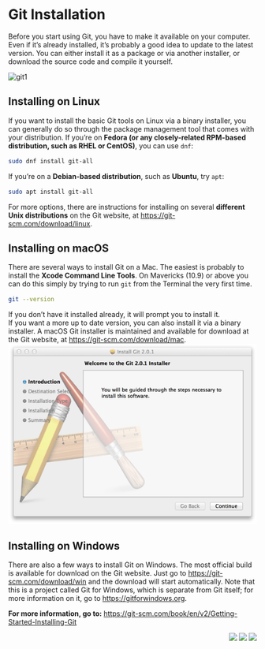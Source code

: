 <h1 id="top">Git Installation</h1>
Before you start using Git, you have to make it available on your computer. Even if it’s already installed, it’s probably a good idea to update to the latest version. You can either install it as a package or via another installer, or download the source code and compile it yourself.

![git1](https://user-images.githubusercontent.com/51851950/190844930-0e943e3a-e057-4480-9d6b-443b6e9eeab8.gif)

## Installing on Linux
If you want to install the basic Git tools on Linux via a binary installer, you can generally do so through the package management tool that comes with your distribution. If you’re on **Fedora (or any closely-related RPM-based distribution, such as RHEL or CentOS)**, you can use ```dnf```:
```bash 
sudo dnf install git-all
```
If you’re on a **Debian-based distribution**, such as **Ubuntu**, try ```apt```:
```bash 
sudo apt install git-all
```
For more options, there are instructions for installing on several **different Unix distributions** on the Git website, at https://git-scm.com/download/linux.


## Installing on macOS
There are several ways to install Git on a Mac. The easiest is probably to install the **Xcode Command Line Tools**. On Mavericks (10.9) or above you can do this simply by trying to run ```git``` from the Terminal the very first time.
```bash 
git --version
```
If you don’t have it installed already, it will prompt you to install it.<br>
If you want a more up to date version, you can also install it via a binary installer. A macOS Git installer is maintained and available for download at the Git website, at https://git-scm.com/download/mac.
<img src="images/git-osx-installer.png">


## Installing on Windows
There are also a few ways to install Git on Windows. The most official build is available for download on the Git website. Just go to https://git-scm.com/download/win and the download will start automatically. Note that this is a project called Git for Windows, which is separate from Git itself; for more information on it, go to https://gitforwindows.org.


**For more information, go to:** https://git-scm.com/book/en/v2/Getting-Started-Installing-Git
<br>
<div align="right"><a href="01_What_is_Git.md" targert="_blacnk"><img src="https://img.shields.io/badge/Previus-orange?style=for-the-badge&logoColor=white"/></a>
<a href="03_Git_vs_Github.md" targert="_blacnk"><img src="https://img.shields.io/badge/Next-orange?style=for-the-badge&logoColor=white"/></a>
<a href="#top" targert="_blacnk"><img src="https://img.shields.io/badge/Back to up-orange?style=for-the-badge&logo=expo&logoColor=white" /></a>
</div>
